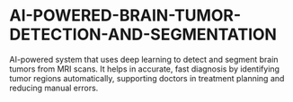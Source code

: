 # AI-POWERED-BRAIN-TUMOR-DETECTION-AND-SEGMENTATION
AI-powered system that uses deep learning to detect and segment brain tumors from MRI scans. It helps in accurate, fast diagnosis by identifying tumor regions automatically, supporting doctors in treatment planning and reducing manual errors. 
